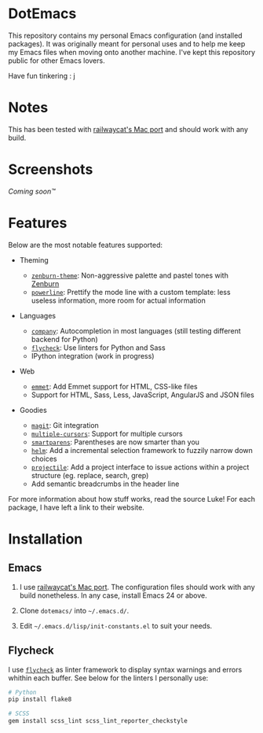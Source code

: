 DotEmacs
========


This repository contains my personal Emacs configuration (and installed packages). It was originally meant for
personal uses and to help me keep my Emacs files when moving onto another machine. I've kept this repository
public for other Emacs lovers.

Have fun tinkering : j


Notes
=====


This has been tested with [railwaycat's Mac port][railwaycat-emacs] and should work with any build.

[railwaycat-emacs]: https://github.com/railwaycat/homebrew-emacsmacport


Screenshots
===========


*Coming soon™*


Features
========


Below are the most notable features supported:

- Theming

    - [`zenburn-theme`][zenburn-theme]: Non-aggressive palette and pastel tones with [Zenburn][zenburn]
    - [`powerline`][powerline]: Prettify the mode line with a custom template: less useless information, more
      room for actual information

- Languages

    - [`company`][company]: Autocompletion in most languages (still testing different backend for Python)
    - [`flycheck`][flycheck]: Use linters for Python and Sass
    - IPython integration (work in progress)

- Web

    - [`emmet`][emmet]: Add Emmet support for HTML, CSS-like files
    - Support for HTML, Sass, Less, JavaScript, AngularJS and JSON files

- Goodies

    - [`magit`][magit]: Git integration
    - [`multiple-cursors`][multiple-cursors]: Support for multiple cursors
    - [`smartparens`][smartparens]: Parentheses are now smarter than you
    - [`helm`][helm]: Add a incremental selection framework to fuzzily narrow down choices
    - [`projectile`][projectile]: Add a project interface to issue actions within a project structure (eg.
      replace, search, grep)
    - Add semantic breadcrumbs in the header line

For more information about how stuff works, read the source Luke! For each package, I have left a link to their
website.

[company]: https://github.com/company-mode/company-mode
[emmet]: https://github.com/smihica/emmet-mode
[flycheck]: https://github.com/flycheck/flycheck
[helm]: https://github.com/emacs-helm/helm
[magit]: https://github.com/magit/magit
[multiple-cursors]: https://github.com/magnars/multiple-cursors.el
[powerline]: https://github.com/milkypostman/powerline
[projectile]: https://github.com/bbatsov/projectile
[smartparens]: https://github.com/Fuco1/smartparens
[zenburn]: http://kippura.org/zenburnpage/
[zenburn-theme]: https://github.com/bbatsov/zenburn-emacs


Installation
============


Emacs
-----


1. I use [railwaycat's Mac port][railwaycat-emacs-releases]. The configuration files should work with any build
   nonetheless. In any case, install Emacs 24 or above.

1. Clone `dotemacs/` into `~/.emacs.d/`.

1. Edit `~/.emacs.d/lisp/init-constants.el` to suit your needs.

[railwaycat-emacs-releases]: https://github.com/railwaycat/homebrew-emacsmacport/releases


Flycheck
--------


I use [`flycheck`][flycheck] as linter framework to display syntax warnings and errors whithin each buffer. See
below for the linters I personally use:

```bash
# Python
pip install flake8

# SCSS
gem install scss_lint scss_lint_reporter_checkstyle
```

[flycheck]: https://github.com/flycheck/flycheck
